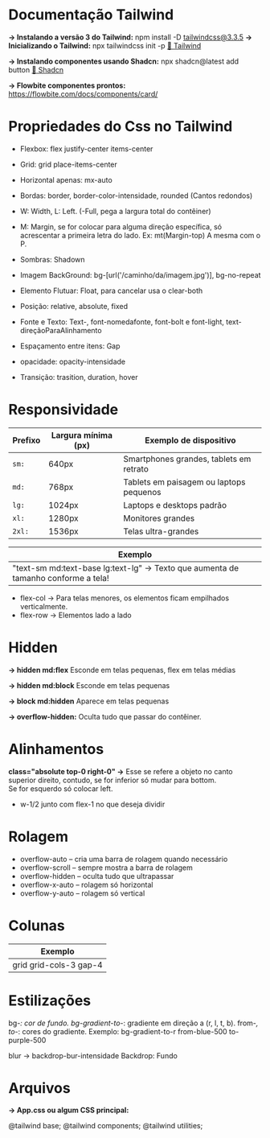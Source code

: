# Documentação Tailwind

**-> Instalando a versão 3 do Tailwind:** npm install -D tailwindcss@3.3.5
**-> Inicializando o Tailwind:** npx tailwindcss init -p
[🔗 Tailwind](https://v2.tailwindcss.com/)

**-> Instalando componentes usando Shadcn:** npx shadcn@latest add button
[🔗 Shadcn](https://ui.shadcn.com/)

**-> Flowbite componentes prontos:** https://flowbite.com/docs/components/card/ 

# Propriedades do Css no Tailwind

* Flexbox: flex justify-center items-center

* Grid: grid place-items-center

* Horizontal apenas: mx-auto

* Bordas: border, border-color-intensidade, rounded (Cantos redondos)

* W: Width, L: Left. (-Full, pega a largura total do contêiner)

* M: Margin, se for colocar para alguma direção específica, só acrescentar a primeira letra do lado. Ex: mt(Margin-top)
  A mesma com o P.

* Sombras: Shadown

* Imagem BackGround: bg-[url('/caminho/da/imagem.jpg')], bg-no-repeat

* Elemento Flutuar: Float, para cancelar usa o clear-both

* Posição: relative, absolute, fixed

* Fonte e Texto: Text-, font-nomedafonte, font-bolt e font-light, text-direçãoParaAlinhamento

* Espaçamento entre itens: Gap

* opacidade: opacity-intensidade

* Transição: trasition, duration, hover

# Responsividade

| Prefixo | Largura mínima (px) | Exemplo de dispositivo                  |
| ------- | ------------------- | --------------------------------------- |
| `sm:`   | 640px               | Smartphones grandes, tablets em retrato |
| `md:`   | 768px               | Tablets em paisagem ou laptops pequenos |
| `lg:`   | 1024px              | Laptops e desktops padrão               |
| `xl:`   | 1280px              | Monitores grandes                       |
| `2xl:`  | 1536px              | Telas ultra-grandes                     |

| Exemplo 
|-------------------------------------------------|
|"text-sm md:text-base lg:text-lg" -> Texto que aumenta de tamanho conforme a tela!      |

* flex-col -> Para telas menores, os elementos ficam empilhados verticalmente.
* flex-row -> Elementos lado a lado

# Hidden

**-> hidden md:flex** Esconde em telas pequenas, flex em telas médias

**-> hidden md:block** Esconde em telas pequenas

**-> block md:hidden** Aparece em telas pequenas

**-> overflow-hidden:** Oculta tudo que passar do contêiner.

# Alinhamentos

 **class="absolute top-0 right-0" ->** Esse se refere a objeto no canto superior direito, contudo, se for inferior só mudar para bottom. </br>
 Se for esquerdo só colocar left. 

 * w-1/2 junto com flex-1 no que deseja dividir

 # Rolagem

* overflow-auto – cria uma barra de rolagem quando necessário
* overflow-scroll – sempre mostra a barra de rolagem
* overflow-hidden – oculta tudo que ultrapassar
* overflow-x-auto – rolagem só horizontal
* overflow-y-auto – rolagem só vertical

# Colunas

| Exemplo 
|-------------------------------------------------|
|grid grid-cols-3 gap-4 | grid-cols-3: 3 colunas && gap-4: espaçamento entre itens   |

# Estilizações

bg-*: cor de fundo.
bg-gradient-to-*: gradiente em direção a (r, l, t, b).
from-*, to-*: cores do gradiente.
Exemplo: bg-gradient-to-r from-blue-500 to-purple-500

blur -> backdrop-bur-intensidade
Backdrop: Fundo

# Arquivos

**-> App.css ou algum CSS principal:**

@tailwind base;
@tailwind components;
@tailwind utilities;

